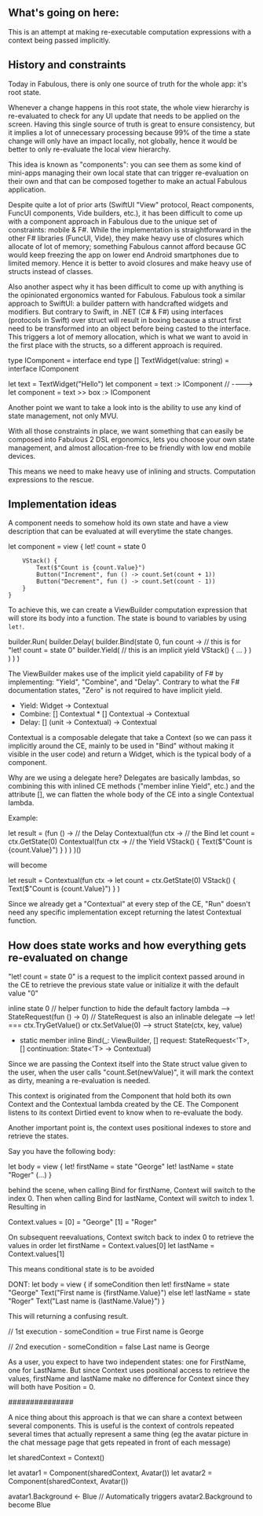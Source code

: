 ## What's going on here:
This is an attempt at making re-executable computation expressions with a context being passed implicitly.

## History and constraints
Today in Fabulous, there is only one source of truth for the whole app: it's root state.

Whenever a change happens in this root state, the whole view hierarchy is re-evaluated to check for any
UI update that needs to be applied on the screen. Having this single source of truth is great to ensure consistency,
but it implies a lot of unnecessary processing because 99% of the time a state change will only have an impact locally,
not globally, hence it would be better to only re-evaluate the local view hierarchy.

This idea is known as "components": you can see them as some kind of mini-apps managing their own local state
that can trigger re-evaluation on their own and that can be composed together to make an actual Fabulous application.

Despite quite a lot of prior arts (SwiftUI "View" protocol, React components, FuncUI components, Vide builders, etc.),
it has been difficult to come up with a component approach in Fabulous due to the unique set of constraints: mobile & F#.
While the implementation is straightforward in the other F# libraries (FuncUI, Vide), they make heavy use of closures
which allocate of lot of memory; something Fabulous cannot afford because GC would keep freezing the app
on lower end Android smartphones due to limited memory. Hence it is better to avoid closures and make heavy use
of structs instead of classes.

Also another aspect why it has been difficult to come up with anything is the opinionated ergonomics wanted for Fabulous.
Fabulous took a similar approach to SwiftUI: a builder pattern with handcrafted widgets and modifiers.
But contrary to Swift, in .NET (C# & F#) using interfaces (protocols in Swift) over struct will result in boxing because
a struct first need to be transformed into an object before being casted to the interface. This triggers a lot of memory
allocation, which is what we want to avoid in the first place with the structs, so a different approach is required.

type IComponent = interface end
type [<Struct>] TextWidget(value: string) = interface IComponent

let text = TextWidget("Hello")
let component = text :> IComponent // ----> let component = text >> box :> IComponent

Another point we want to take a look into is the ability to use any kind of state management, not only MVU.

With all those constraints in place, we want something that can easily be composed into Fabulous 2 DSL ergonomics, 
lets you choose your own state management, and almost allocation-free to be friendly with low end mobile devices.

This means we need to make heavy use of inlining and structs.
Computation expressions to the rescue.

## Implementation ideas

A component needs to somehow hold its own state and have a view description that can be evaluated at will everytime
the state changes.

let component =
    view {
        let! count = state 0
        
        VStack() {
            Text($"Count is {count.Value}")
            Button("Increment", fun () -> count.Set(count + 1))
            Button("Decrement", fun () -> count.Set(count - 1))
        }
    }
    
To achieve this, we can create a ViewBuilder computation expression that will store its body into a function.
The state is bound to variables by using `let!`.


builder.Run(
    builder.Delay(
        builder.Bind(state 0, fun count -> // this is for "let! count = state 0"
            builder.Yield( // this is an implicit yield
                VStack() { ... }
            )
        )
    )
)

The ViewBuilder makes use of the implicit yield capability of F# by implementing: "Yield", "Combine", and "Delay".
Contrary to what the F# documentation states, "Zero" is not required to have implicit yield.

- Yield: Widget -> Contextual
- Combine: [<InlineIfLambda>] Contextual * [<InlineIfLambda>] Contextual -> Contextual
- Delay: [<InlineIfLambda>] (unit -> Contextual) -> Contextual

Contextual is a composable delegate that take a Context (so we can pass it implicitly around the CE, mainly to be used
in "Bind" without making it visible in the user code) and return a Widget, which is the typical body of a component.

Why are we using a delegate here?
Delegates are basically lambdas, so combining this with inlined CE methods ("member inline Yield", etc.) and the attribute
[<InlineIfLambda>], we can flatten the whole body of the CE into a single Contextual lambda.

Example:

let result =
    (fun () -> // the Delay
        Contextual(fun ctx -> // the Bind
            let count = ctx.GetState(0)
            Contextual(fun ctx ->  // the Yield
                VStack() {
                    Text($"Count is {count.Value}")
                }
            )
        )
    )()

will become

let result =
    Contextual(fun ctx ->
        let count = ctx.GetState(0)
        VStack() {
            Text($"Count is {count.Value}")
        }
    )


Since we already get a "Contextual" at every step of the CE, "Run" doesn't need any specific implementation except
returning the latest Contextual function.

## How does state works and how everything gets re-evaluated on change

"let! count = state 0" is a request to the implicit context passed around in the CE to retrieve the previous state value
or initialize it with the default value "0"

inline state 0 // helper function to hide the default factory lambda
--> StateRequest<int>(fun () -> 0) // StateRequest is also an inlinable delegate
--> let! === ctx.TryGetValue() or ctx.SetValue(0)
--> struct State<int>(ctx, key, value)

- static member inline Bind(_: ViewBuilder, [<InlineIfLambda>] request: StateRequest<'T>, [<InlineIfLambda>] continuation: State<'T> -> Contextual)

Since we are passing the Context itself into the State<int> struct value given to the user, when the user calls "count.Set(newValue)",
it will mark the context as dirty, meaning a re-evaluation is needed.

This context is originated from the Component that hold both its own Context and the Contextual lambda created by the CE.
The Component listens to its context Dirtied event to know when to re-evaluate the body.

Another important point is, the context uses positional indexes to store and retrieve the states.

Say you have the following body:

let body =
    view {
        let! firstName = state "George"
        let! lastName = state "Roger"
        (...)
    }
    
behind the scene, when calling Bind for firstName, Context will switch to the index 0.
Then when calling Bind for lastName, Context will switch to index 1.
Resulting in

Context.values =
[0] = "George"
[1] = "Roger"

On subsequent reevaluations, Context switch back to index 0 to retrieve the values in order
let firstName = Context.values[0]
let lastName = Context.values[1]

This means conditional state is to be avoided

DONT:
let body =
    view {
        if someCondition then
            let! firstName = state "George"
            Text("First name is {firstName.Value}")
        else
            let! lastName = state "Roger"
            Text("Last name is {lastName.Value}")
    }
    
This will returning a confusing result.

// 1st execution - someCondition = true
First name is George

// 2nd execution - someCondition = false
Last name is George

As a user, you expect to have two independent states: one for FirstName, one for LastName.
But since Context uses positional access to retrieve the values, firstName and lastName make no difference for Context
since they will both have Position = 0.


###############

A nice thing about this approach is that we can share a context between several components.
This is useful is the context of controls repeated several times that actually represent a same thing
(eg the avatar picture in the chat message page that gets repeated in front of each message)

let sharedContext = Context()

let avatar1 = Component(sharedContext, Avatar())
let avatar2 = Component(sharedContext, Avatar())

avatar1.Background <- Blue
// Automatically triggers avatar2.Background to become Blue